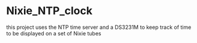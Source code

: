 # Nixie_NTP_clock
this project uses the NTP time server and a DS3231M to keep track of time to be displayed on a set of Nixie tubes
